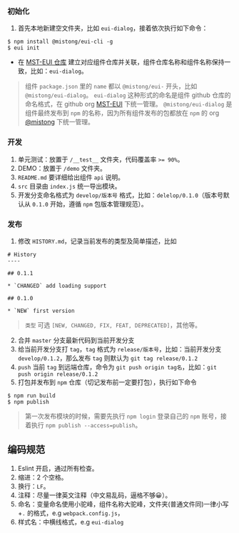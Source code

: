 
### 初始化

1. 首先本地新建空文件夹，比如 `eui-dialog`，接着依次执行如下命令：

```
$ npm install @mistong/eui-cli -g
$ eui init
```
* 在 [MST-EUI 仓库](https://github.com/MST-EUI) 建立对应组件仓库并关联，组件仓库名称和组件名称保持一致，比如：`eui-dialog`。

> 组件 `package.json` 里的 `name` 都以 `@mistong/eui-` 开头，比如 `@mistong/eui-dialog`。
> `eui-dialog` 这种形式的命名是组件 github 仓库的命名格式，在 github org [MST-EUI](https://github.com/MST-EUI) 下统一管理。
> `@mistong/eui-dialog` 是组件最终发布到 `npm` 的名称，因为所有组件发布的包都放在 `npm` 的 org [@mistong](https://www.npmjs.com/package/@mistong/eui-cli) 下统一管理。


### 开发

1. 单元测试：放置于 `/__test__` 文件夹，代码覆盖率 `>= 90%`。
2. DEMO：放置于 `/demo` 文件夹。
3. `README.md` 要详细给出组件 `api` 说明。
4. `src` 目录由 `index.js` 统一导出模块。
5. 开发分支命名格式为 `develop/版本号` 格式，比如：`delelop/0.1.0`（版本号默认从 `0.1.0` 开始，遵循 `npm` 包版本管理规范）。


### 发布
1. 修改 `HISTORY.md`，记录当前发布的类型及简单描述，比如

```
# History
----

## 0.1.1

* `CHANGED` add loading support

## 0.1.0

* `NEW` first version

```

> `类型` 可选 `[NEW, CHANGED, FIX, FEAT, DEPRECATED]`，其他等。

2. 合并 `master` 分支最新代码到当前开发分支
3. 给当前开发分支打 `tag`，`tag` 格式为 `release/版本号`，比如：当前开发分支 `develop/0.1.2`，那么发布 `tag` 则默认为 `git tag release/0.1.2`
4. `push` 当前 `tag` 到远端仓库，命令为 `git push origin tag名`，比如：`git push origin release/0.1.2`
5. 打包并发布到 `npm` 仓库（切记发布前一定要打包），执行如下命令

```
$ npm run build
$ npm publish
```

> 第一次发布模块的时候，需要先执行 `npm login` 登录自己的 `npm` 账号，接着执行 `npm publish --access=publish`。


## 编码规范

1. Eslint 开启，通过所有检查。
2. 缩进：2 个空格。
3. 换行：`LF`。
4. 注释：尽量一律英文注释（中文易乱码，逼格不够😀）。
5. 命名：变量命名使用小驼峰，组件名称大驼峰，文件夹(普通文件同)一律小写+`.` 的格式，e.g `webpack.config.js`，
6. 样式名：中横线格式，e.g `eui-dialog`